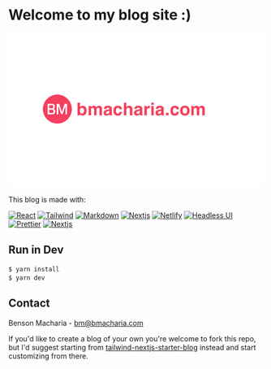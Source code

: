 <a name="readme-top"></a>

# Welcome to my blog site :)

![tailwind-nextjs-banner](/public/static/images/twitter-card.png)

This blog is made with:

[![React][react-shield]][react-url]
[![Tailwind][tailwind-shield]][tailwind-url]
[![Markdown][markdown-shield]][markdown-url]
[![Nextjs][typescript-shield]][typescript-url]
[![Netlify][netlify-shield]][netlify-url]
[![Headless UI][headless-shield]][headless-url]
[![Prettier][prettier-shield]][prettier-url]
[![Nextjs][nextjs-shield]][nextjs-url]

## Run in Dev

```bash
$ yarn install
$ yarn dev
```

## Contact

Benson Macharia - bm@bmacharia.com

If you'd like to create a blog of your own you're welcome to fork this repo, but I'd suggest starting from [tailwind-nextjs-starter-blog](https://github.com/timlrx/tailwind-nextjs-starter-blog) instead and start customizing from there.

<!-- Built With shields -->

[react-shield]: https://img.shields.io/badge/React-20232A?style=for-the-badge&logo=react&logoColor=61DAFB
[react-url]: https://react.dev/
[tailwind-shield]: https://img.shields.io/badge/Tailwind_CSS-38B2AC?style=for-the-badge&logo=tailwind-css&logoColor=white
[tailwind-url]: https://tailwindcss.com/
[netlify-shield]: https://img.shields.io/badge/Netlify-00C7B7?style=for-the-badge&logo=netlify&logoColor=white
[netlify-url]: https://www.netlify.com/
[markdown-shield]: https://img.shields.io/badge/Markdown-000000?style=for-the-badge&logo=markdown&logoColor=white
[markdown-url]: https://www.markdownguide.org/
[headless-shield]: https://img.shields.io/badge/Headless%20ui-000000?style=for-the-badge&logo=headlessui&logoColor=7dd3fc

[headless-url]: https://headlessui.com/]

[prettier-shield]: https://img.shields.io/badge/prettier-1A2C34?style=for-the-badge&logo=prettier&logoColor=F7BA3E
[prettier-url]: https://prettier.io/
[nextjs-shield]: https://img.shields.io/badge/nextjs-000000?style=for-the-badge&logo=next.js&logoColor=white
[nextjs-url]: https://prettier.io/
[typescript-shield]: https://img.shields.io/badge/TypeScript-007ACC?style=for-the-badge&logo=typescript&logoColor=white
[typescript-url]: https://www.typescriptlang.org/
